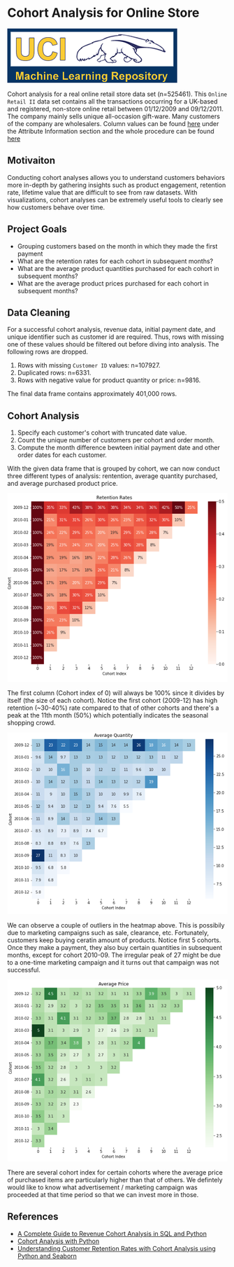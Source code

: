 # Cohort Analysis for Online Store

![uci](./img/uci.png)

Cohort analysis for a real online retail store data set (n=525461). This `Online Retail II` data set contains all the transactions occurring for a UK-based and registered, non-store online retail between 01/12/2009 and 09/12/2011. The company mainly sells unique all-occasion gift-ware. Many customers of the company are wholesalers. Column values can be found [here](https://archive.ics.uci.edu/ml/datasets/Online+Retail+II) under the Attribute Information section and the whole procedure can be found [here](./analysis.ipynb)

## Motivaiton

Conducting cohort analyses allows you to understand customers behaviors more in-depth by gathering insights such as product engagement, retention rate, lifetime value that are difficult to see from raw datasets. With visualizations, cohort analyses can be extremely useful tools to clearly see how customers behave over time. 

## Project Goals

- Grouping customers based on the month in which they made the first payment
- What are the retention rates for each cohort in subsequent months?
- What are the average product quantities purchased for each cohort in subsequent months?
- What are the average product prices purchased for each cohort in subsequent months?

## Data Cleaning

For a successful cohort analysis, revenue data, initial payment date, and unique identifier such as customer id are required. Thus, rows with missing one of these values should be filtered out before diving into analysis. The following rows are dropped.

1. Rows with missing `Customer ID` values: n=107927.
2. Duplicated rows: n=6331.
3. Rows with negative value for product quantity or price: n=9816.

The final data frame contains approximately 401,000 rows.

## Cohort Analysis

1. Specify each customer's cohort with truncated date value.
2. Count the unique number of customers per cohort and order month.
3. Compute the month difference bewteen initial payment date and other order dates for each customer.

With the given data frame that is grouped by cohort, we can now conduct three different types of analysis: rentention, average quantity purchased, and average purchased product price.

![retention](./img/retention.png)

The first column (Cohort index of 0) will always be 100% since it divides by itself (the size of each cohort). Notice the first cohort (2009-12) has high retention (~30-40%) rate compared to that of other cohorts and there's a peak at the 11th month (50%) which potentially indicates the seasonal shopping crowd.

![quantity](./img/quantity.png)

We can observe a couple of outliers in the heatmap above. This is possibily due to marketing campaigns such as sale, clearance, etc. Fortunately, customers keep buying ceratin amount of products. Notice first 5 cohorts. Once they make a payment, they also buy certain quantities in subsequent months, except for cohort 2010-09. The irregular peak of 27 might be due to a one-time marketing campaign and it turns out that campaign was not successful.

![price](./img/price.png)

There are several cohort index for certain cohorts where the average price of purchased items are particularly higher than that of others. We defintely would like to know what advertisement / marketing campaign was proceeded at that time period so that we can invest more in those.

## References

- [A Complete Guide to Revenue Cohort Analysis in SQL and Python](https://towardsdatascience.com/a-complete-guide-to-revenue-cohort-analysis-in-sql-and-python-9eeecd4c731a)
- [Cohort Analysis with Python](https://www.kaggle.com/code/ahmetokanyilmaz/cohort-analysis-with-python)
- [Understanding Customer Retention Rates with Cohort Analysis using Python and Seaborn](https://yuanyexi.medium.com/understanding-customer-retention-rates-with-cohort-analysis-using-python-and-seaborn-5da6ea015935)